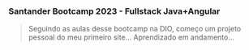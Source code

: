 ### Santander Bootcamp 2023 - Fullstack Java+Angular
> Seguindo as aulas desse bootcamp na DIO, começo um projeto pessoal do meu primeiro site... Aprendizado em andamento...
